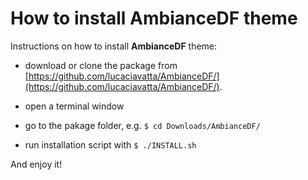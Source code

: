 # How to install AmbianceDF theme

Instructions on how to install **AmbianceDF** theme:

 - download or clone the package from [https://github.com/lucaciavatta/AmbianceDF/](https://github.com/lucaciavatta/AmbianceDF/).

 - open a terminal window

 - go to the pakage folder, e.g. ```$ cd Downloads/AmbianceDF/```

 - run installation script with ```$ ./INSTALL.sh```

And enjoy it!
